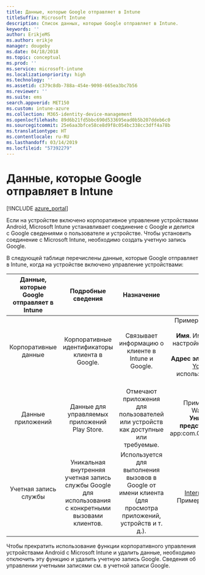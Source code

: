 ```yaml
---
title: Данные, которые Google отправляет в Intune
titleSuffix: Microsoft Intune
description: Список данных, которые Google отправляет в Intune.
keywords: ''
author: ErikjeMS
ms.author: erikje
manager: dougeby
ms.date: 04/18/2018
ms.topic: conceptual
ms.prod: ''
ms.service: microsoft-intune
ms.localizationpriority: high
ms.technology: ''
ms.assetid: c379c8db-788a-454e-9098-665ea3bc7b56
ms.reviewer: ''
ms.suite: ems
search.appverid: MET150
ms.custom: intune-azure
ms.collection: M365-identity-device-management
ms.openlocfilehash: 89d6b21fd5bbc690d533695ead0b5b207ddeb6c0
ms.sourcegitcommit: 25e6aa3bfce58ce8d9f8c054bc338cc3dff4a78b
ms.translationtype: HT
ms.contentlocale: ru-RU
ms.lasthandoff: 03/14/2019
ms.locfileid: "57392279"
---
```

# <a name="data-google-sends-to-intune"></a>Данные, которые Google отправляет в Intune

[!INCLUDE [azure_portal](./includes/azure_portal.md)]

Если на устройстве включено корпоративное управление устройствами Android, Microsoft Intune устанавливает соединение с Google и делится с Google сведениями о пользователе и устройстве. Чтобы установить соединение с Microsoft Intune, необходимо создать учетную запись Google.

В следующей таблице перечислены данные, которые Google отправляет в Intune, когда на устройстве включено управление устройствами:


| Данные, которые Google отправляет в Intune | Подробные сведения | Назначение | Пример |
|:---:|:---:|:---:|:---:|
| Корпоративные данные | Корпоративные идентификаторы клиента в Google. | Связывает информацию о клиенте в Intune и Google. | Пример **корпоративного идентификатора**: LC04eik8a6.<br>**Имя**. Имя администратора, указанное при настройке Android для бизнеса. Пример. Joe Smith.<br>**Адрес электронной почты администратора**. YourAdmin@gmail.com, который использовался при настройке Android для бизнеса. |
| Данные приложений | Данные для управляемых приложений Play Store. | Отмечают приложения для пользователей или устройств как доступные или требуемые. | Пример **имени приложения**: Contoso Warehouse Inventory Application.<br>**Уникальный идентификатор для представления приложения**, например app:com.Contoso.Warehouse.InventoryTracking. |
| Учетная запись службы | Уникальная внутренняя учетная запись службы Google для использования с конкретными вызовами клиентов. | Используется для выполнения вызовов в Google от имени клиента (для просмотра приложений, устройств и т. д.). | **Имя**, например InternalAccount@InternalService.com.<br>Пример **ключей**: ServiceAccountPassword |


Чтобы прекратить использование функции корпоративного управления устройствами Android с Microsoft Intune и удалить данные, необходимо отключить эту функцию и удалить учетную запись Google. Сведения об управлении учетными записями см. в учетной записи Google.


